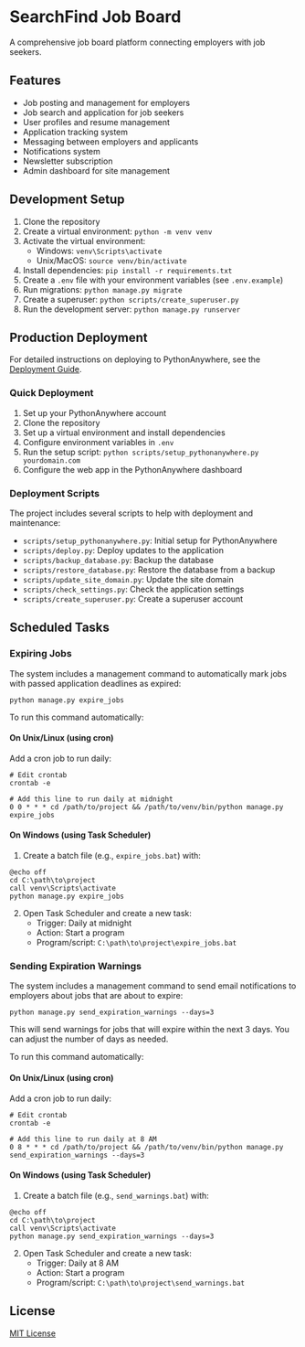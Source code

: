 # SearchFind Job Board

A comprehensive job board platform connecting employers with job seekers.

## Features

- Job posting and management for employers
- Job search and application for job seekers
- User profiles and resume management
- Application tracking system
- Messaging between employers and applicants
- Notifications system
- Newsletter subscription
- Admin dashboard for site management

## Development Setup

1. Clone the repository
2. Create a virtual environment: `python -m venv venv`
3. Activate the virtual environment:
   - Windows: `venv\Scripts\activate`
   - Unix/MacOS: `source venv/bin/activate`
4. Install dependencies: `pip install -r requirements.txt`
5. Create a `.env` file with your environment variables (see `.env.example`)
6. Run migrations: `python manage.py migrate`
7. Create a superuser: `python scripts/create_superuser.py`
8. Run the development server: `python manage.py runserver`

## Production Deployment

For detailed instructions on deploying to PythonAnywhere, see the [Deployment Guide](DEPLOYMENT_GUIDE.md).

### Quick Deployment

1. Set up your PythonAnywhere account
2. Clone the repository
3. Set up a virtual environment and install dependencies
4. Configure environment variables in `.env`
5. Run the setup script: `python scripts/setup_pythonanywhere.py yourdomain.com`
6. Configure the web app in the PythonAnywhere dashboard

### Deployment Scripts

The project includes several scripts to help with deployment and maintenance:

- `scripts/setup_pythonanywhere.py`: Initial setup for PythonAnywhere
- `scripts/deploy.py`: Deploy updates to the application
- `scripts/backup_database.py`: Backup the database
- `scripts/restore_database.py`: Restore the database from a backup
- `scripts/update_site_domain.py`: Update the site domain
- `scripts/check_settings.py`: Check the application settings
- `scripts/create_superuser.py`: Create a superuser account

## Scheduled Tasks

### Expiring Jobs

The system includes a management command to automatically mark jobs with passed application deadlines as expired:

```
python manage.py expire_jobs
```

To run this command automatically:

#### On Unix/Linux (using cron)

Add a cron job to run daily:

```
# Edit crontab
crontab -e

# Add this line to run daily at midnight
0 0 * * * cd /path/to/project && /path/to/venv/bin/python manage.py expire_jobs
```

#### On Windows (using Task Scheduler)

1. Create a batch file (e.g., `expire_jobs.bat`) with:
```
@echo off
cd C:\path\to\project
call venv\Scripts\activate
python manage.py expire_jobs
```

2. Open Task Scheduler and create a new task:
   - Trigger: Daily at midnight
   - Action: Start a program
   - Program/script: `C:\path\to\project\expire_jobs.bat`

### Sending Expiration Warnings

The system includes a management command to send email notifications to employers about jobs that are about to expire:

```
python manage.py send_expiration_warnings --days=3
```

This will send warnings for jobs that will expire within the next 3 days. You can adjust the number of days as needed.

To run this command automatically:

#### On Unix/Linux (using cron)

Add a cron job to run daily:

```
# Edit crontab
crontab -e

# Add this line to run daily at 8 AM
0 8 * * * cd /path/to/project && /path/to/venv/bin/python manage.py send_expiration_warnings --days=3
```

#### On Windows (using Task Scheduler)

1. Create a batch file (e.g., `send_warnings.bat`) with:
```
@echo off
cd C:\path\to\project
call venv\Scripts\activate
python manage.py send_expiration_warnings --days=3
```

2. Open Task Scheduler and create a new task:
   - Trigger: Daily at 8 AM
   - Action: Start a program
   - Program/script: `C:\path\to\project\send_warnings.bat`

## License

[MIT License](LICENSE)
